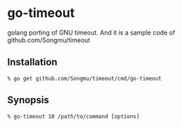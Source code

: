 go-timeout
==========

golang porting of GNU timeout. And it is a sample code of github.com/Songmu/timeout

## Installation

    % go get github.com/Songmu/timeout/cmd/go-timeout

## Synopsis

    % go-timeout 10 /path/to/command [options]
